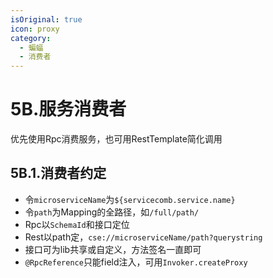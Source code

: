 ```yaml
---
isOriginal: true
icon: proxy
category:
  - 蝙蝠
  - 消费者
---
```


# 5B.服务消费者

优先使用Rpc消费服务，也可用RestTemplate简化调用

## 5B.1.消费者约定

* 令`microserviceName`为`${servicecomb.service.name}`
* 令`path`为Mapping的全路径，如`/full/path/`
* Rpc以`SchemaId`和接口定位
* Rest以path定，`cse://microserviceName/path?querystring`
* 接口可为lib共享或自定义，方法签名一直即可
* `@RpcReference`只能field注入，可用`Invoker.createProxy`

